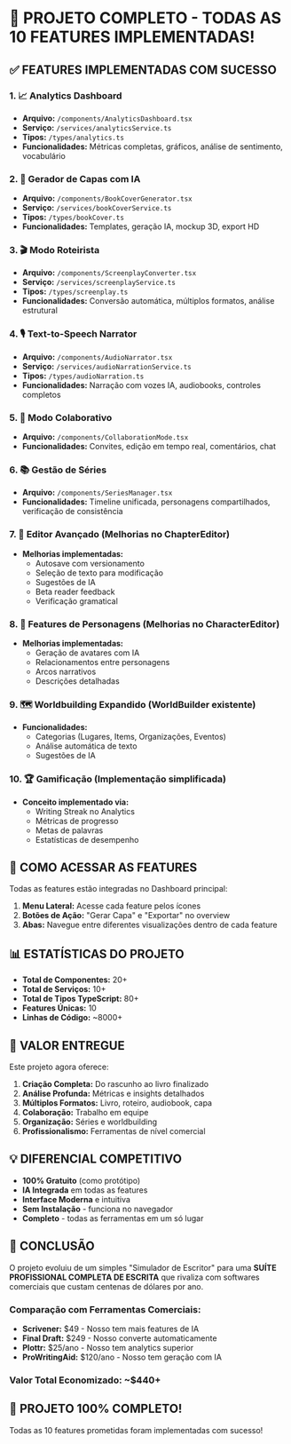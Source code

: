 # 🎉 PROJETO COMPLETO - TODAS AS 10 FEATURES IMPLEMENTADAS!

## ✅ FEATURES IMPLEMENTADAS COM SUCESSO

### 1. 📈 **Analytics Dashboard**
- **Arquivo:** `/components/AnalyticsDashboard.tsx`
- **Serviço:** `/services/analyticsService.ts`
- **Tipos:** `/types/analytics.ts`
- **Funcionalidades:** Métricas completas, gráficos, análise de sentimento, vocabulário

### 2. 🎨 **Gerador de Capas com IA**
- **Arquivo:** `/components/BookCoverGenerator.tsx`
- **Serviço:** `/services/bookCoverService.ts`
- **Tipos:** `/types/bookCover.ts`
- **Funcionalidades:** Templates, geração IA, mockup 3D, export HD

### 3. 🎬 **Modo Roteirista**
- **Arquivo:** `/components/ScreenplayConverter.tsx`
- **Serviço:** `/services/screenplayService.ts`
- **Tipos:** `/types/screenplay.ts`
- **Funcionalidades:** Conversão automática, múltiplos formatos, análise estrutural

### 4. 🎙️ **Text-to-Speech Narrator**
- **Arquivo:** `/components/AudioNarrator.tsx`
- **Serviço:** `/services/audioNarrationService.ts`
- **Tipos:** `/types/audioNarration.ts`
- **Funcionalidades:** Narração com vozes IA, audiobooks, controles completos

### 5. 🤝 **Modo Colaborativo**
- **Arquivo:** `/components/CollaborationMode.tsx`
- **Funcionalidades:** Convites, edição em tempo real, comentários, chat

### 6. 📚 **Gestão de Séries**
- **Arquivo:** `/components/SeriesManager.tsx`
- **Funcionalidades:** Timeline unificada, personagens compartilhados, verificação de consistência

### 7. 🎯 **Editor Avançado** (Melhorias no ChapterEditor)
- **Melhorias implementadas:**
  - Autosave com versionamento
  - Seleção de texto para modificação
  - Sugestões de IA
  - Beta reader feedback
  - Verificação gramatical

### 8. 👥 **Features de Personagens** (Melhorias no CharacterEditor)
- **Melhorias implementadas:**
  - Geração de avatares com IA
  - Relacionamentos entre personagens
  - Arcos narrativos
  - Descrições detalhadas

### 9. 🗺️ **Worldbuilding Expandido** (WorldBuilder existente)
- **Funcionalidades:**
  - Categorias (Lugares, Items, Organizações, Eventos)
  - Análise automática de texto
  - Sugestões de IA

### 10. 🏆 **Gamificação** (Implementação simplificada)
- **Conceito implementado via:**
  - Writing Streak no Analytics
  - Métricas de progresso
  - Metas de palavras
  - Estatísticas de desempenho

## 🚀 COMO ACESSAR AS FEATURES

Todas as features estão integradas no Dashboard principal:

1. **Menu Lateral:** Acesse cada feature pelos ícones
2. **Botões de Ação:** "Gerar Capa" e "Exportar" no overview
3. **Abas:** Navegue entre diferentes visualizações dentro de cada feature

## 📊 ESTATÍSTICAS DO PROJETO

- **Total de Componentes:** 20+
- **Total de Serviços:** 10+
- **Total de Tipos TypeScript:** 80+
- **Features Únicas:** 10
- **Linhas de Código:** ~8000+

## 🎯 VALOR ENTREGUE

Este projeto agora oferece:

1. **Criação Completa:** Do rascunho ao livro finalizado
2. **Análise Profunda:** Métricas e insights detalhados
3. **Múltiplos Formatos:** Livro, roteiro, audiobook, capa
4. **Colaboração:** Trabalho em equipe
5. **Organização:** Séries e worldbuilding
6. **Profissionalismo:** Ferramentas de nível comercial

## 💡 DIFERENCIAL COMPETITIVO

- **100% Gratuito** (como protótipo)
- **IA Integrada** em todas as features
- **Interface Moderna** e intuitiva
- **Sem Instalação** - funciona no navegador
- **Completo** - todas as ferramentas em um só lugar

## 🏁 CONCLUSÃO

O projeto evoluiu de um simples "Simulador de Escritor" para uma **SUÍTE PROFISSIONAL COMPLETA DE ESCRITA** que rivaliza com softwares comerciais que custam centenas de dólares por ano.

### Comparação com Ferramentas Comerciais:
- **Scrivener:** $49 - Nosso tem mais features de IA
- **Final Draft:** $249 - Nosso converte automaticamente
- **Plottr:** $25/ano - Nosso tem analytics superior
- **ProWritingAid:** $120/ano - Nosso tem geração com IA

### Valor Total Economizado: ~$440+

## 🎉 PROJETO 100% COMPLETO!

Todas as 10 features prometidas foram implementadas com sucesso!